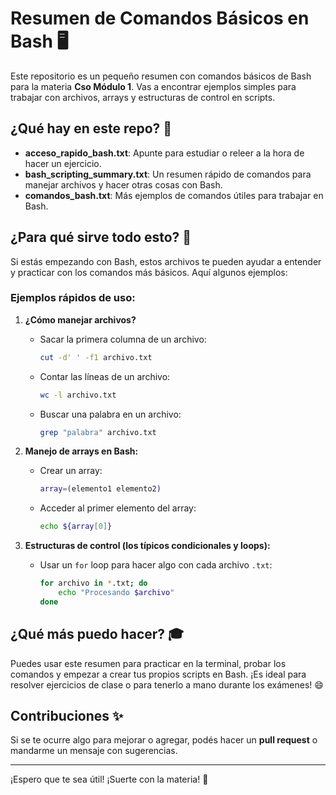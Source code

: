 # Resumen de Comandos Básicos en Bash 🖥️

Este repositorio es un pequeño resumen con comandos básicos de Bash para la materia **Cso Módulo 1**. Vas a encontrar ejemplos simples para trabajar con archivos, arrays y estructuras de control en scripts.

## ¿Qué hay en este repo? 🤔

- **acceso_rapido_bash.txt**: Apunte para estudiar o releer a la hora de hacer un ejercicio.
- **bash_scripting_summary.txt**: Un resumen rápido de comandos para manejar archivos y hacer otras cosas con Bash.
- **comandos_bash.txt**: Más ejemplos de comandos útiles para trabajar en Bash.

## ¿Para qué sirve todo esto? 🚀

Si estás empezando con Bash, estos archivos te pueden ayudar a entender y practicar con los comandos más básicos. Aquí algunos ejemplos:

### Ejemplos rápidos de uso:

1. **¿Cómo manejar archivos?**
   - Sacar la primera columna de un archivo:
     ```bash
     cut -d' ' -f1 archivo.txt
     ```

   - Contar las líneas de un archivo:
     ```bash
     wc -l archivo.txt
     ```

   - Buscar una palabra en un archivo:
     ```bash
     grep "palabra" archivo.txt
     ```

2. **Manejo de arrays en Bash:**
   - Crear un array:
     ```bash
     array=(elemento1 elemento2)
     ```

   - Acceder al primer elemento del array:
     ```bash
     echo ${array[0]}
     ```

3. **Estructuras de control (los típicos condicionales y loops):**
   - Usar un `for` loop para hacer algo con cada archivo `.txt`:
     ```bash
     for archivo in *.txt; do
         echo "Procesando $archivo"
     done
     ```

## ¿Qué más puedo hacer? 🎓

Puedes usar este resumen para practicar en la terminal, probar los comandos y empezar a crear tus propios scripts en Bash. ¡Es ideal para resolver ejercicios de clase o para tenerlo a mano durante los exámenes! 😄

## Contribuciones ✨

Si se te ocurre algo para mejorar o agregar, podés hacer un **pull request** o mandarme un mensaje con sugerencias.

---

¡Espero que te sea útil! ¡Suerte con la materia! 🚀
